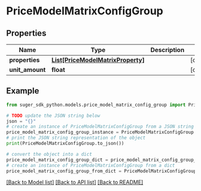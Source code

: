 # PriceModelMatrixConfigGroup


## Properties

Name | Type | Description | Notes
------------ | ------------- | ------------- | -------------
**properties** | [**List[PriceModelMatrixProperty]**](PriceModelMatrixProperty.md) |  | [optional] 
**unit_amount** | **float** |  | [optional] 

## Example

```python
from suger_sdk_python.models.price_model_matrix_config_group import PriceModelMatrixConfigGroup

# TODO update the JSON string below
json = "{}"
# create an instance of PriceModelMatrixConfigGroup from a JSON string
price_model_matrix_config_group_instance = PriceModelMatrixConfigGroup.from_json(json)
# print the JSON string representation of the object
print(PriceModelMatrixConfigGroup.to_json())

# convert the object into a dict
price_model_matrix_config_group_dict = price_model_matrix_config_group_instance.to_dict()
# create an instance of PriceModelMatrixConfigGroup from a dict
price_model_matrix_config_group_from_dict = PriceModelMatrixConfigGroup.from_dict(price_model_matrix_config_group_dict)
```
[[Back to Model list]](../README.md#documentation-for-models) [[Back to API list]](../README.md#documentation-for-api-endpoints) [[Back to README]](../README.md)


